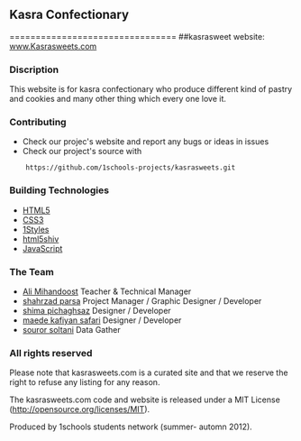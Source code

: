 ## Kasra Confectionary 

================================
##kasrasweet website: www.Kasrasweets.com
### Discription
This website is for kasra confectionary who produce different kind of pastry and cookies and many other thing which every one love it.

### Contributing
* Check our projec's website and report any bugs or ideas in issues
* Check our project's source with
```
    https://github.com/1schools-projects/kasrasweets.git
```


### Building Technologies 
* [HTML5](http://ali.md/wiki/html5)
* [CSS3](http://ali.md/css3ref)
* [1Styles](http://ali.md/1styles)
* [html5shiv](http://ali.md/html5shiv)
* [JavaScript](http://ali.md/wiki/javascript)


### The Team
* [Ali Mihandoost](http://github.com/alimd) Teacher & Technical Manager
* [shahrzad parsa](https://github.com/shahrzadparsa) Project Manager / Graphic Designer / Developer
* [shima pichaghsaz](https://github.com/shpichaghsaz) Designer / Developer
* [maede kafiyan safari](https://github.com/m-kafiyan) Designer / Developer
* [souror soltani](https://github.com/sorour-hsb) Data Gather



### All rights reserved
Please note that kasrasweets.com is a curated site and that we reserve the right to refuse any listing for any reason.

The kasrasweets.com code and website is released under a MIT License (http://opensource.org/licenses/MIT).

Produced by 1schools students network (summer- automn 2012).